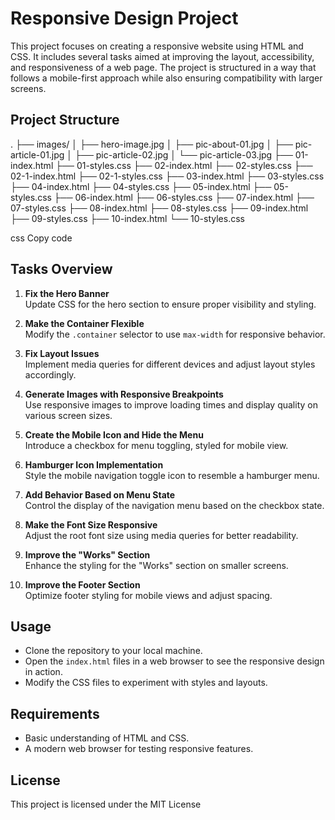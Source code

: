 # Responsive Design Project

This project focuses on creating a responsive website using HTML and CSS. It includes several tasks aimed at improving the layout, accessibility, and responsiveness of a web page. The project is structured in a way that follows a mobile-first approach while also ensuring compatibility with larger screens.

## Project Structure

. ├── images/ │ ├── hero-image.jpg │ ├── pic-about-01.jpg │ ├── pic-article-01.jpg │ ├── pic-article-02.jpg │ └── pic-article-03.jpg ├── 01-index.html ├── 01-styles.css ├── 02-index.html ├── 02-styles.css ├── 02-1-index.html ├── 02-1-styles.css ├── 03-index.html ├── 03-styles.css ├── 04-index.html ├── 04-styles.css ├── 05-index.html ├── 05-styles.css ├── 06-index.html ├── 06-styles.css ├── 07-index.html ├── 07-styles.css ├── 08-index.html ├── 08-styles.css ├── 09-index.html ├── 09-styles.css ├── 10-index.html └── 10-styles.css

css
Copy code

## Tasks Overview

1. **Fix the Hero Banner**  
   Update CSS for the hero section to ensure proper visibility and styling.

2. **Make the Container Flexible**  
   Modify the `.container` selector to use `max-width` for responsive behavior.

3. **Fix Layout Issues**  
   Implement media queries for different devices and adjust layout styles accordingly.

4. **Generate Images with Responsive Breakpoints**  
   Use responsive images to improve loading times and display quality on various screen sizes.

5. **Create the Mobile Icon and Hide the Menu**  
   Introduce a checkbox for menu toggling, styled for mobile view.

6. **Hamburger Icon Implementation**  
   Style the mobile navigation toggle icon to resemble a hamburger menu.

7. **Add Behavior Based on Menu State**  
   Control the display of the navigation menu based on the checkbox state.

8. **Make the Font Size Responsive**  
   Adjust the root font size using media queries for better readability.

9. **Improve the "Works" Section**  
   Enhance the styling for the "Works" section on smaller screens.

10. **Improve the Footer Section**  
    Optimize footer styling for mobile views and adjust spacing.

## Usage

- Clone the repository to your local machine.
- Open the `index.html` files in a web browser to see the responsive design in action.
- Modify the CSS files to experiment with styles and layouts.

## Requirements

- Basic understanding of HTML and CSS.
- A modern web browser for testing responsive features.

## License

This project is licensed under the MIT License 